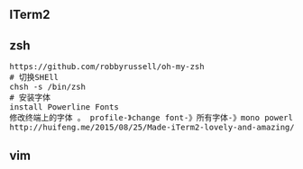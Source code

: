 
ITerm2
---------------------------


zsh
---------------------------
<pre>
https://github.com/robbyrussell/oh-my-zsh
# 切换SHEll
chsh -s /bin/zsh
# 安装字体
install Powerline Fonts 
修改终端上的字体 。 profile-》change font-》所有字体-》mono powerline
http://huifeng.me/2015/08/25/Made-iTerm2-lovely-and-amazing/
</pre>

vim
---------------------------
